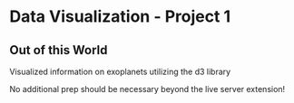 # Data Visualization - Project 1 #
## Out of this World ##


Visualized information on exoplanets utilizing the d3 library


No additional prep should be necessary beyond the live server extension!
